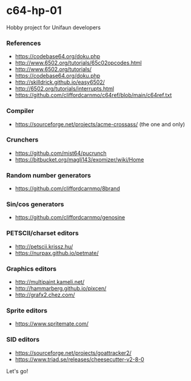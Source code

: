 # c64-hp-01
Hobby project for Unifaun developers

### References
* https://codebase64.org/doku.php
* http://www.6502.org/tutorials/65c02opcodes.html
* http://www.6502.org/tutorials/
* https://codebase64.org/doku.php
* http://skilldrick.github.io/easy6502/
* http://6502.org/tutorials/interrupts.html
* https://github.com/cliffordcarnmo/c64ref/blob/main/c64ref.txt

### Compiler
* https://sourceforge.net/projects/acme-crossass/ (the one and only)

### Crunchers
* https://github.com/mist64/pucrunch
* https://bitbucket.org/magli143/exomizer/wiki/Home

### Random number generators
* https://github.com/cliffordcarnmo/8brand

### Sin/cos generators
* https://github.com/cliffordcarnmo/genosine

### PETSCII/charset editors
* http://petscii.krissz.hu/
* https://nurpax.github.io/petmate/

### Graphics editors
* http://multipaint.kameli.net/
* http://hammarberg.github.io/pixcen/
* http://grafx2.chez.com/

### Sprite editors
* https://www.spritemate.com/

### SID editors
* https://sourceforge.net/projects/goattracker2/
* https://www.triad.se/releases/cheesecutter-v2-8-0

Let's go!

